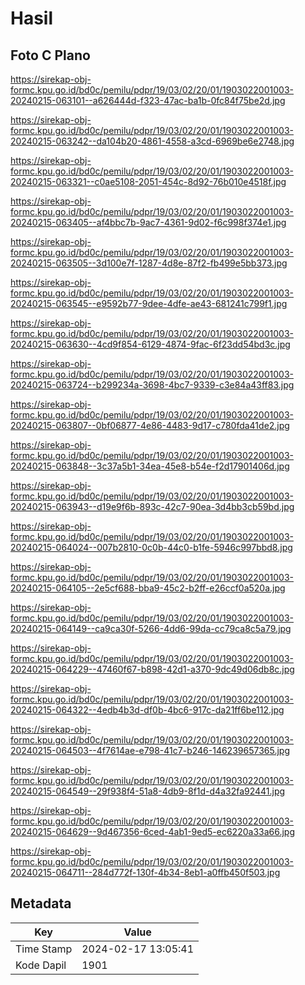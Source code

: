 # Hasil

## Foto C Plano

https://sirekap-obj-formc.kpu.go.id/bd0c/pemilu/pdpr/19/03/02/20/01/1903022001003-20240215-063101--a626444d-f323-47ac-ba1b-0fc84f75be2d.jpg

https://sirekap-obj-formc.kpu.go.id/bd0c/pemilu/pdpr/19/03/02/20/01/1903022001003-20240215-063242--da104b20-4861-4558-a3cd-6969be6e2748.jpg

https://sirekap-obj-formc.kpu.go.id/bd0c/pemilu/pdpr/19/03/02/20/01/1903022001003-20240215-063321--c0ae5108-2051-454c-8d92-76b010e4518f.jpg

https://sirekap-obj-formc.kpu.go.id/bd0c/pemilu/pdpr/19/03/02/20/01/1903022001003-20240215-063405--af4bbc7b-9ac7-4361-9d02-f6c998f374e1.jpg

https://sirekap-obj-formc.kpu.go.id/bd0c/pemilu/pdpr/19/03/02/20/01/1903022001003-20240215-063505--3d100e7f-1287-4d8e-87f2-fb499e5bb373.jpg

https://sirekap-obj-formc.kpu.go.id/bd0c/pemilu/pdpr/19/03/02/20/01/1903022001003-20240215-063545--e9592b77-9dee-4dfe-ae43-681241c799f1.jpg

https://sirekap-obj-formc.kpu.go.id/bd0c/pemilu/pdpr/19/03/02/20/01/1903022001003-20240215-063630--4cd9f854-6129-4874-9fac-6f23dd54bd3c.jpg

https://sirekap-obj-formc.kpu.go.id/bd0c/pemilu/pdpr/19/03/02/20/01/1903022001003-20240215-063724--b299234a-3698-4bc7-9339-c3e84a43ff83.jpg

https://sirekap-obj-formc.kpu.go.id/bd0c/pemilu/pdpr/19/03/02/20/01/1903022001003-20240215-063807--0bf06877-4e86-4483-9d17-c780fda41de2.jpg

https://sirekap-obj-formc.kpu.go.id/bd0c/pemilu/pdpr/19/03/02/20/01/1903022001003-20240215-063848--3c37a5b1-34ea-45e8-b54e-f2d17901406d.jpg

https://sirekap-obj-formc.kpu.go.id/bd0c/pemilu/pdpr/19/03/02/20/01/1903022001003-20240215-063943--d19e9f6b-893c-42c7-90ea-3d4bb3cb59bd.jpg

https://sirekap-obj-formc.kpu.go.id/bd0c/pemilu/pdpr/19/03/02/20/01/1903022001003-20240215-064024--007b2810-0c0b-44c0-b1fe-5946c997bbd8.jpg

https://sirekap-obj-formc.kpu.go.id/bd0c/pemilu/pdpr/19/03/02/20/01/1903022001003-20240215-064105--2e5cf688-bba9-45c2-b2ff-e26ccf0a520a.jpg

https://sirekap-obj-formc.kpu.go.id/bd0c/pemilu/pdpr/19/03/02/20/01/1903022001003-20240215-064149--ca9ca30f-5266-4dd6-99da-cc79ca8c5a79.jpg

https://sirekap-obj-formc.kpu.go.id/bd0c/pemilu/pdpr/19/03/02/20/01/1903022001003-20240215-064229--47460f67-b898-42d1-a370-9dc49d06db8c.jpg

https://sirekap-obj-formc.kpu.go.id/bd0c/pemilu/pdpr/19/03/02/20/01/1903022001003-20240215-064322--4edb4b3d-df0b-4bc6-917c-da21ff6be112.jpg

https://sirekap-obj-formc.kpu.go.id/bd0c/pemilu/pdpr/19/03/02/20/01/1903022001003-20240215-064503--4f7614ae-e798-41c7-b246-146239657365.jpg

https://sirekap-obj-formc.kpu.go.id/bd0c/pemilu/pdpr/19/03/02/20/01/1903022001003-20240215-064549--29f938f4-51a8-4db9-8f1d-d4a32fa92441.jpg

https://sirekap-obj-formc.kpu.go.id/bd0c/pemilu/pdpr/19/03/02/20/01/1903022001003-20240215-064629--9d467356-6ced-4ab1-9ed5-ec6220a33a66.jpg

https://sirekap-obj-formc.kpu.go.id/bd0c/pemilu/pdpr/19/03/02/20/01/1903022001003-20240215-064711--284d772f-130f-4b34-8eb1-a0ffb450f503.jpg


## Metadata

| Key        | Value               |
| ---------- | ------------------- |
| Time Stamp | 2024-02-17 13:05:41 |
| Kode Dapil | 1901                |



